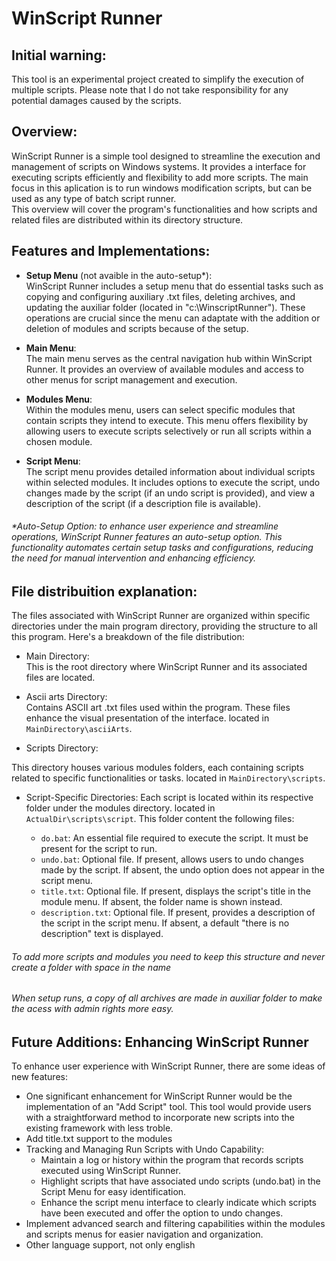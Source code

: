 # WinScript Runner
## Initial warning:
This tool is an experimental project created to simplify the execution of multiple scripts. Please note that I do not take responsibility for any potential damages caused by the scripts.

## Overview:
WinScript Runner is a simple tool designed to streamline the execution and management of scripts on Windows systems. It provides a interface for 
executing scripts efficiently and flexibility to add more scripts. The main focus in this aplication is to run windows modification scripts, but can be used as any type of batch script runner.<br>
This overview will cover the program's functionalities and how scripts and related files are distributed within its directory structure.


## Features and Implementations:
* <b>Setup Menu</b> (not avaible in the auto-setup*):<br>
WinScript Runner includes a setup menu that do essential tasks such as copying and configuring auxiliary .txt files, deleting archives, and updating the auxiliar folder (located in "c:\WinscriptRunner"). 
These operations are crucial since the menu can adaptate with the addition or deletion of modules and scripts because of the setup. 

* <b>Main Menu</b>:<br>
The main menu serves as the central navigation hub within WinScript Runner. It provides an overview of available modules and access to other menus for script management and execution.

* <b>Modules Menu</b>:<br>
Within the modules menu, users can select specific modules that contain scripts they intend to execute. This menu offers flexibility by allowing users to execute scripts selectively or run all scripts within a chosen module.

* <b>Script Menu</b>:<br>
The script menu provides detailed information about individual scripts within selected modules. It includes options to execute the script, undo changes made by the script (if an undo script is provided),
and view a description of the script (if a description file is available).

###### *Auto-Setup Option: to enhance user experience and streamline operations, WinScript Runner features an auto-setup option. This functionality automates certain setup tasks and configurations, reducing the need for manual intervention and enhancing efficiency.

## File distribuition explanation:
The files associated with WinScript Runner are organized within specific directories under the main program directory, providing the structure to all this program. Here's a breakdown of the file distribution:

* Main Directory:<br>
This is the root directory where WinScript Runner and its associated files are located.

* Ascii arts Directory:<br>
Contains ASCII art .txt files used within the program. These files enhance the visual presentation of the interface. located in `MainDirectory\asciiArts`.

* Scripts Directory:

This directory houses various modules folders, each containing scripts related to specific functionalities or tasks. located in `MainDirectory\scripts`.

* Script-Specific Directories:
Each script is located within its respective folder under the modules directory. located in `ActualDir\scripts\script`. This folder content the following files:

  * `do.bat`:
  An essential file required to execute the script. It must be present for the script to run.
  * `undo.bat`:
  Optional file. If present, allows users to undo changes made by the script. If absent, the undo option does not appear in the script menu.
  * `title.txt`:
  Optional file. If present, displays the script's title in the module menu. If absent, the folder name is shown instead.
  * `description.txt`:
  Optional file. If present, provides a description of the script in the script menu. If absent, a default "there is no description" text is displayed.

###### To add more scripts and modules you need to keep this structure and never create a folder with space in the name
###### When setup runs, a copy of all archives are made in auxiliar folder to make the acess with admin rights more easy.

## Future Additions: Enhancing WinScript Runner
To enhance user experience with WinScript Runner, there are some ideas of new features: 
  * One significant enhancement for WinScript Runner would be the implementation of an "Add Script" tool. This tool would provide users with a straightforward method to incorporate new scripts into the existing framework with less troble.
  * Add title.txt support to the modules
  * Tracking and Managing Run Scripts with Undo Capability:
     * Maintain a log or history within the program that records scripts executed using WinScript Runner.
     * Highlight scripts that have associated undo scripts (undo.bat) in the Script Menu for easy identification.
     * Enhance the script menu interface to clearly indicate which scripts have been executed and offer the option to undo changes.
  * Implement advanced search and filtering capabilities within the modules and scripts menus for easier navigation and organization.
  * Other language support, not only english

